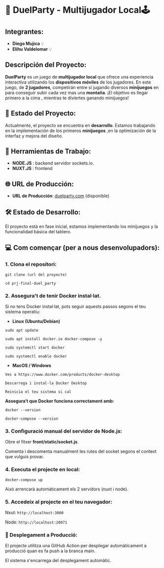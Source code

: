 # 🎲 DuelParty - Multijugador Local🕹️

## Integrantes:
- **Diego Mujica** 💡
- **Elihu Valdelomar** 💡

## Descripción del Proyecto:
**DuelParty** es un juego de **multijugador local** que ofrece una experiencia interactiva utilizando los **dispositivos móviles** de los jugadores. En este juego, de **2 jugadores**, competirán entre sí jugando diversos **minijuegos** en para conseguir subir cada vez mas una **montaña**. ¡El objetivo es llegar primero a la cima , mientras te diviertes ganando minijuegos!

## 🚀 Estado del Proyecto:
Actualmente, el proyecto se encuentra en **desarrollo**. Estamos trabajando en la implementación de los primeros **minijuegos** ,en la optimización de la interfaz y mejora del diseño. 

## 📅 Herramientas de Trabajo:
- **NODE.JS** : backend servidor sockets.io.
- **NUXT.JS** : frontend

## 🌐 URL de Producción:
- **URL de Producción**: [duelparty.com](https://duelparty.com) (disponible)

## 🛠️ Estado de Desarrollo:
El proyecto está en fase inicial, estamos implementando los minijuegos y la funcionalidad básica del tablero.

## 💻 Com començar (per a nous desenvolupadors):

### 1. Clona el repositori:

`git clone (url del proyecte)`

`cd prj-final-duel_party`

### 2. Assegura't de tenir Docker instal·lat.

Si no tens Docker instal·lat, pots seguir aquests passos segons el teu sistema operatiu:

- **Linux (Ubuntu/Debian)**
  
`sudo apt update`

`sudo apt install docker.io docker-compose -y`

`sudo systemctl start docker`

`sudo systemctl enable docker`

- **MacOS / Windows**
  
`Ves a https://www.docker.com/products/docker-desktop`

`Descarrega i instal·la Docker Desktop`

`Reinicia el teu sistema si cal`

**Assegura’t que Docker funciona correctament amb:**

`docker --version`

`docker-compose --version`

### 3. Configuració manual del servidor de Node.js:

Obre el fitxer **front/static/socket.js**.

Comenta i descomenta manualment les rutes del socket segons el context que vulguis provar.

### 4. Executa el projecte en local:

`docker-compose up`

Això arrencarà automàticament els 2 servidors (nuxt i node).

### 5. Accedeix al projecte en el teu navegador:

Nxut: `http://localhost:3000`

Node: `http://localhost:20071`

### 🚀 Desplegament a Producció:

El projecte utilitza una GitHub Action per desplegar automàticament a producció quan es fa push a la branca main.

El sistema s'encarrega del desplegament automàtic.

